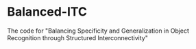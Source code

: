 # Balanced-ITC
The code for "Balancing Specificity and Generalization in Object Recognition through Structured Interconnectivity"
